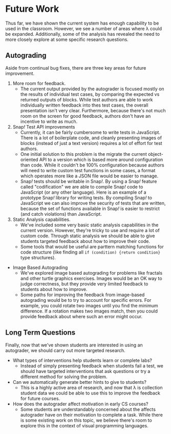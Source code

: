 # Future Work
Thus far, we have shown the current system has enough capability to be used in the classroom. However, we see a number of areas where λ could be expanded. Additionally, some of the analysis has revealed the need to more closely explore at some specific research questions. 

## Autograding
Aside from continual bug fixes, there are three key areas for future improvement. 

1. More room for feedback.
	* The current output provided by the autograder is focused mostly on the results of individual test cases, by comparing the expected vs returned outputs of blocks. While test authors are able to work individually written feedback into thes test cases, the overall presentation isn't very clear. Furthermore, because there's not much room on the screen for good feedback, authors don't have an incentive to write as much.
2. Snap<em>!</em> Test API improvements
	* Currently, it can be fairly cumbersome to write tests in JavaScript. There is a lot of boilerplate code, and cleanly presenting images of blocks (instead of just a text version) requires a lot of effort for test authors.
	* One initial solution to this problem is the migrate the current object-oriented API to a version which is based more around configuration than code. While it couldn't be 100% configuration because authors will need to write custom test functions in some cases, a format which operates more like a JSON file would be easier to manage.
	* Snap<em>!</em> tests should be writable in Snap<em>!</em>. By using a Snap<em>!</em> feature called "codification" we are able to compile Snap<em>!</em> code to JavaScript (or any other language). Here is an example of a prototype Snap<em>!</em> library for writing tests. By compiling Snap<em>!</em> to JavaScript we can also improve the security of tests that are written, because the set of functions available in Snap<em>!</em> is easier to restrict (and catch violations) than JavaScript.
3. Static Analysis capabilities.
	* We've included some very basic static analysis capabilities in the current version. However, they're tricky to use and require a lot of custom code. Through static analysis we should be able to give students targeted feedback about how to improve their code.
	* Some tools that would be useful are parttern matching functions for code structure (like finding all `if (condition) {return condition}` type structures).
* Image Based Autograding
	* We've explored image based autograding for problems like fractals and other turtle graphics exercises. Images would be an OK way to judge correctness, but they provide very limited feedback to students about how to improve.
	* Some paths for improving the feedback from image-based autograding would be to try to account for specific errors. For example, you could rotate two images until you find the minimum difference. If a rotation makes two images match, then you could provide feedback about where such an error might occur.

## Long Term Questions

Finally, now that we've shown students are interested in using an autograder, we should carry out more targeted research.

* What types of interventions help students learn or complete labs?
	* Instead of simply presenting feedback when students fail a test, we should have targeted interventions that ask questions or try a different method for solving the problem.
* Can we automatically generate better hints to give to students?
	* This is a highly active area of research, and now that λ is collection student data we could be able to use this to improve the feedback for future courses.
* How does the autograder affect motivation in early CS courses?
	* Some students are understandably concerned about the affects autograder have on their motivation to complete a task. While there is some existing work on this topic, we believe there's room to explore this in the context of visual programming languages. 
